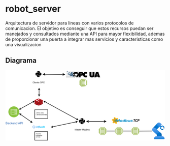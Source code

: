 # robot_server
Arquitectura de servidor para lineas con varios protocolos de comunicacion. El objetivo es conseguir que estos recursos puedan ser manejados y consultados mediante una API para mayor flexibilidad, ademas de proporcionar una puerta a integrar mas servicios y caracteristicas como una visualizacion

## Diagrama
![Diagrama](docs/images/robot_server.png)
